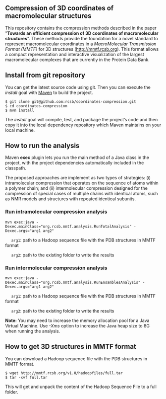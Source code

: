 ## Compression of 3D coordinates of macromolecular structures
This repository contains the compression methods described in the paper "**Towards an efficient compression of 3D coordinates of macromolecular structures**". These methods provide the foundation for a novel standard to represent macromolecular coordinates in a *MacroMolecular Transmission Format (MMTF)* for 3D structures (http://mmtf.rcsb.org). This format allows a compact representation and interactive visualization of the largest macromolecular complexes that are currently in the Protein Data Bank.

## Install from git repository
You can get the latest source code using git. Then you can execute the *install* goal with [Maven](http://maven.apache.org/guides/getting-started/index.html#What_is_Maven) to build the project.
```
$ git clone git@github.com:rcsb/coordinates-compression.git
$ cd coordinates-compression
$ mvn install
```
The *install* goal will compile, test, and package the project’s code and then copy it into the local dependency repository which Maven maintains on your local machine.

## How to run the analysis
Maven **exec** plugin lets you run the main method of a Java class in the project, with the project dependencies automatically included in the classpath.

The proposed approaches are implement as two types of strategies: (i) intramolecular compression that operates on the sequence of atoms within a polymer chain; and (ii) intermolecular compression designed for the compression of special cases of multiple chains with identical atoms, such as NMR models and structures with repeated identical subunits.

### Run intramolecular compression analysis
```
mvn exec:java -Dexec.mainClass="org.rcsb.mmtf.analysis.RunTotalAnalysis" -Dexec.args="arg1 arg2"
```
&nbsp;&nbsp;&nbsp;&nbsp;&nbsp;`arg1`: path to a Hadoop sequence file with the PDB structures in MMTF format

&nbsp;&nbsp;&nbsp;&nbsp;&nbsp;`arg2`: path to the existing folder to write the results

### Run intermolecular compression analysis
```
mvn exec:java -Dexec.mainClass="org.rcsb.mmtf.analysis.RunEnsamblesAnalysis" -Dexec.args="arg1 arg2"
```
&nbsp;&nbsp;&nbsp;&nbsp;&nbsp;`arg1`: path to a Hadoop sequence file with the PDB structures in MMTF format

&nbsp;&nbsp;&nbsp;&nbsp;&nbsp;`arg2`: path to the existing folder to write the results

**Note:** You may need to increase the memory allocation pool for a Java Virtual Machine. Use *-Xms* option to increase the Java heap size to 8G when running the analysis.

## How to get 3D structures in MMTF format
You can download a Hadoop sequence file with the PDB structures in MMTF format.
```
$ wget http://mmtf.rcsb.org/v1.0/hadoopfiles/full.tar
$ tar -xvf full.tar
```
This will get and unpack the content of the Hadoop Sequence File to a full folder.
